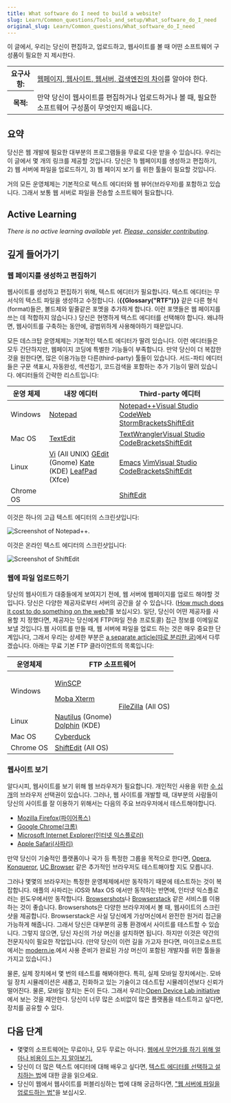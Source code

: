 ```yaml
---
title: What software do I need to build a website?
slug: Learn/Common_questions/Tools_and_setup/What_software_do_I_need
original_slug: Learn/Common_questions/What_software_do_I_need
---
```


이 글에서, 우리는 당신이 편집하고, 업로드하고, 웹사이트를 볼 때 어떤 소프트웨어 구성품이 필요한 지 제시한다.

<table class="learn-box nostripe standard-table">
  <tbody>
    <tr>
      <th scope="row">요구사항:</th>
      <td>
        <a href="/ko/docs/Learn/page_vs_site_vs_server_vs_search_engine"
          >웹페이지, 웹사이트, 웹서버, 검색엔진의 차이</a
        >를 알아야 한다.
      </td>
    </tr>
    <tr>
      <th scope="row">목적:</th>
      <td>
        만약 당신이 웹사이트를 편집하거나 업로드하거나 볼 때, 필요한 소프트웨어
        구성품이 무엇인지 배웁니다.
      </td>
    </tr>
  </tbody>
</table>

## 요약

당신은 웹 개발에 필요한 대부분의 프로그램들을 무료로 다운 받을 수 있습니다. 우리는 이 글에서 몇 개의 링크를 제공할 것입니다. 당신은 1) 웹페이지를 생성하고 편집하기, 2) 웹 서버에 파일을 업로드하기, 3) 웹 페이지 보기 를 위한 툴들이 필요할 것입니다.

거의 모든 운영체제는 기본적으로 텍스트 에디터와 웹 뷰어(브라우저)를 포함하고 있습니다. 그래서 보통 웹 서버로 파일을 전송할 소프트웨어 필요합니다.

## Active Learning

_There is no active learning available yet. [Please, consider contributing](/ko/docs/MDN/Getting_started)._

## 깊게 들어가기

### 웹 페이지를 생성하고 편집하기

웹사이트를 생성하고 편집하기 위해, 텍스트 에디터가 필요합니다. 텍스트 에디터는 무서식의 텍스트 파일을 생성하고 수정합니다. (**{{Glossary("RTF")}}** 같은 다른 형식(format)들은, 볼드체와 밑줄같은 포멧을 추가하게 합니다. 이런 포맷들은 웹 페이지를 쓰는 데 적합하지 않습니다.) 당신은 현명하게 텍스트 에디터를 선택해야 합니다. 왜냐하면, 웹사이트를 구축하는 동안에, 광범위하게 사용해야하기 때문입니다.

모든 데스크탑 운영체제는 기본적인 텍스트 에디터가 딸려 있습니다. 이런 에디터들은 모두 간단하지만, 웹페이지 코딩에 특별한 기능들이 부족합니다. 만약 당신이 더 복잡한 것을 원한다면, 많은 이용가능한 다른(third-party) 툴들이 있습니다. 서드-파티 에디터들은 구문 색표시, 자동완성, 섹션접기, 코드검색을 포함하는 추가 기능이 딸려 있습니다. 에디터들의 간략한 리스트입니다:

| 운영 체제 | 내장 에디터                                                                                                                                                                                                                                | Third-party 에디터                                                                                                                                                                                              |
| --------- | ------------------------------------------------------------------------------------------------------------------------------------------------------------------------------------------------------------------------------------------ | --------------------------------------------------------------------------------------------------------------------------------------------------------------------------------------------------------------- |
| Windows   | [Notepad](http://en.wikipedia.org/wiki/Notepad_%28software%29)                                                                                                                                                                             | [Notepad++](http://notepad-plus-plus.org/)[Visual Studio Code](https://www.visualstudio.com/)[Web Storm](https://www.jetbrains.com/webstorm/)[Brackets](http://brackets.io/)[ShiftEdit](https://shiftedit.net/) |
| Mac OS    | [TextEdit](http://en.wikipedia.org/wiki/TextEdit)                                                                                                                                                                                          | [TextWrangler](http://www.barebones.com/products/textwrangler/)[Visual Studio Code](https://www.visualstudio.com/)[Brackets](http://brackets.io/)[ShiftEdit](https://shiftedit.net/)                            |
| Linux     | [Vi](http://en.wikipedia.org/wiki/Vi) (All UNIX) [GEdit](http://en.wikipedia.org/wiki/Gedit) (Gnome) [Kate](http://en.wikipedia.org/wiki/Kate_%28text_editor%29) (KDE) [LeafPad](<http://en.wikipedia.org/wiki/Kate_(text_editor)>) (Xfce) | [Emacs](http://www.gnu.org/software/emacs/) [Vim](http://www.vim.org/)[Visual Studio Code](https://www.visualstudio.com/)[Brackets](http://brackets.io/)[ShiftEdit](https://shiftedit.net/)                     |
| Chrome OS |                                                                                                                                                                                                                                            | [ShiftEdit](https://shiftedit.net/)                                                                                                                                                                             |

이것은 하나의 고급 텍스트 에디터의 스크린샷입니다:

![Screenshot of Notepad++.](notepadplusplus.png)

이것은 온라인 텍스트 에디터의 스크린샷입니다:

![Screenshot of ShiftEdit](shiftedit.png)

### 웹에 파일 업로드하기

당신의 웹사이트가 대중들에게 보여지기 전에, 웹 서버에 웹페이지를 업로드 해야할 것입니다. 당신은 다양한 제공자로부터 서버의 공간을 살 수 있습니다. ([How much does it cost to do something on the web?](/ko/docs/Learn/How_much_does_it_cost)를 보십시오). 일단, 당신이 어떤 제공자를 사용할 지 정했다면, 제공자는 당신에게 FTP(파일 전송 프로토콜) 접근 정보를 이메일로 보낼 것입니다.웹 사이트를 만들 때, 웹 서버에 파일을 업로드 하는 것은 매우 중요한 단계입니다, 그래서 우리는 상세한 부분은 [a separate article(따로 분리한 글)](/ko/docs/Learn/Upload_files_to_a_web_server)에서 다루겠습니다. 아래는 무료 기본 FTP 클라이언트의 목록입니다:

<table class="standard-table">
  <thead>
    <tr>
      <th scope="col">운영체제</th>
      <th colspan="2" rowspan="1" scope="col" style="text-align: center">
        FTP 소프트웨어
      </th>
    </tr>
  </thead>
  <tbody>
    <tr>
      <td>Windows</td>
      <td>
        <p><a href="http://winscp.net" rel="external">WinSCP</a></p>
        <p><a href="http://mobaxterm.mobatek.net/">Moba Xterm</a></p>
      </td>
      <td colspan="1" rowspan="3">
        <p><a href="https://filezilla-project.org/">FileZilla</a> (All OS)</p>
        <p></p>
      </td>
    </tr>
    <tr>
      <td>Linux</td>
      <td>
        <a href="https://live.gnome.org/Nautilus" rel="external">Nautilus</a>
        (Gnome)<br /><a href="http://dolphin.com/" rel="external">Dolphin</a>
        (KDE)
      </td>
    </tr>
    <tr>
      <td>Mac OS</td>
      <td><a href="http://cyberduck.de/">Cyberduck</a></td>
    </tr>
    <tr>
      <td>Chrome OS</td>
      <td><a href="https://shiftedit.net/">ShiftEdit</a> (All OS)</td>
      <td colspan="1"></td>
    </tr>
  </tbody>
</table>

### 웹사이트 보기

알다시피, 웹사이트를 보기 위해 웹 브라우저가 필요합니다. 개인적인 사용을 위한 [수 십개](http://en.wikipedia.org/wiki/List_of_web_browsers)의 브라우저 선택권이 있습니다. 그러나, 웹 사이트를 개발할 때, 대부분의 사람들이 당신의 사이트를 잘 이용하기 위해서는 다음의 주요 브라우저에서 테스트해야합니다.

- [Mozilla Firefox(파이어폭스)](https://www.mozilla.org/en-US/firefox/new/)
- [Google Chrome(크롬)](https://www.google.fr/chrome/browser/)
- [Microsoft Internet Explorer(인터넷 익스플로러)](http://windows.microsoft.com/en-US/internet-explorer/download-ie)
- [Apple Safari(사파리)](http://www.apple.com/safari/)

만약 당신이 기술적인 플랫폼이나 국가 등 특정한 그룹을 목적으로 한다면, [Opera](http://www.opera.com/), [Konqueror](http://www.konqueror.org/), [UC Browser](http://www.ucweb.com/ucbrowser/) 같은 추가적인 브라우저도 테스트해야할 지도 모릅니다.

그러나 몇몇의 브라우저는 특정한 운영체제에서만 동작하기 때문에 테스트하는 것이 복잡합니다. 애플의 사파리는 iOS와 Max OS 에서만 동작하는 반면에, 인터넷 익스플로러는 윈도우에서만 동작합니다. [Browsershots](http://browsershots.org/)나 [Browserstack](http://www.browserstack.com/) 같은 서비스를 이용하는 것이 좋습니다. Browsershots은 다양한 브라우저에서 볼 때, 웹사이트의 스크린샷을 제공합니다. Browserstack은 사실 당신에게 가상머신에서 완전한 원거리 접근을 가능하게 해줍니다. 그래서 당신은 대부분의 공통 환경에서 사이트를 테스트할 수 있습니다. 그렇지 않으면, 당신 자신의 가상 머신을 설치하면 됩니다. 하지만 이것은 약간의 전문지식이 필요한 작업입니다. (만약 당신이 이런 길을 가고자 한다면, 마이크로소프트에서는 [modern.ie](https://modern.ie).에서 사용 준비가 완료된 가상 머신이 포함된 개발자를 위한 툴들을 가지고 있습니다.)

물론, 실제 장치에서 몇 번의 테스트를 해봐야한다. 특히, 실제 모바일 장치에서는. 모바일 장치 시뮬레이션은 새롭고, 진화하고 있는 기술이고 데스트탑 시뮬레이션보다 신뢰가 떨어진다. 물론, 모바일 장치는 돈이 든다. 그래서 우리는[Open Device Lab initiative](http://opendevicelab.com/)에서 보는 것을 제안한다. 당신이 너무 많은 소비없이 많은 플랫폼을 테스트하고 싶다면, 장치를 공유할 수 있다.

## 다음 단계

- 몇몇의 소프트웨어는 무료이나, 모두 무료는 아니다. [웹에서 무언가를 하기 위해 얼마나 비용이 드는 지 알아보기](/ko/docs/Learn/Common_questions/How_much_does_it_cost)[.](/ko/docs/Learn/How_much_does_it_cost)
- 당신이 더 많은 텍스트 에디터에 대해 배우고 싶다면, [텍스트 에디터를 선택하고 설치하는 법](/ko/docs/Learn/Choose,_Install_and_set_up_a_text_editor)에 대한 글을 읽으세요.
- 당신이 웹에서 웹사이트를 퍼블리싱하는 법에 대해 궁금하다면, ["웹 서버에 파일을 업로드하는 법"](/ko/docs/Learn/Upload_files_to_a_web_server)을 보십시오.
